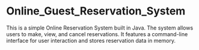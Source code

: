 # Online_Guest_Reservation_System
This is a simple Online Reservation System built in Java. The system allows users to make, view, and cancel reservations. It features a command-line interface for user interaction and stores reservation data in memory.
